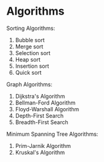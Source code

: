 # Algorithms
Sorting Algorithms:
1. Bubble sort
2. Merge sort
3. Selection sort
4. Heap sort
5. Insertion sort
6. Quick sort

Graph Algorithms:
1. Dijkstra's Algorithm
2. Bellman-Ford Algorithm
3. Floyd-Warshall Algorithm
4. Depth-First Search
5. Breadth-First Search

Minimum Spanning Tree Algorithms:
1. Prim-Jarnik Algorithm
2. Kruskal's Algorithm
